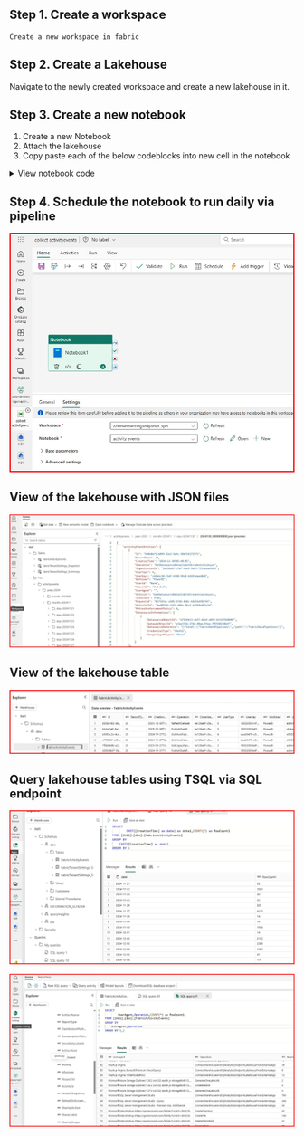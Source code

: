 ## Step 1. Create  a workspace
    Create a new workspace in fabric
## Step 2. Create  a Lakehouse
  Navigate to the newly created workspace and create a new lakehouse in it.
  
## Step 3. Create a new notebook

1. Create a new Notebook
2. Attach the lakehouse
3. Copy paste each of the  below codeblocks into new cell in the notebook


<details>

  <summary>View notebook code</summary>


For cell 1, use the below code block if API call needs to be made under the context of the current user
```
from notebookutils.mssparkutils.credentials import getToken
from datetime import datetime
import requests
token = getToken("https://analysis.windows.net/powerbi/api")
```

For cell 1, use the below code block if API call needs to be made under the context of service principal
```
from notebookutils.mssparkutils.credentials import getToken
from datetime import datetime
import requests

client_id = ""
client_secret = ""
tenant_id = ""

token_url = f"https://login.microsoftonline.com/{tenant_id}/oauth2/v2.0/token"
headers = {"Content-Type": "application/x-www-form-urlencoded"}
data = {
    "grant_type": "client_credentials",
    "client_id": client_id,
    "client_secret": client_secret,
    "scope": "https://analysis.windows.net/powerbi/api/.default",
}

response = requests.post(token_url, headers=headers, data=data)
token = response.json()["access_token"]
```

```
base_url = "https://api.powerbi.com/v1.0/myorg/admin/"
token = getToken("https://analysis.windows.net/powerbi/api")
headers = {"Authorization": f"Bearer {token}"}


previous_day = datetime.now() - timedelta(days=1)


startDateTime = previous_day.strftime("'%Y-%m-%dT00:00:00Z'")
endDateTime   = previous_day.strftime("'%Y-%m-%dT23:59:59Z'")

folder_path = "Files/activityevents/year=" + previous_day.strftime("%Y")  + "/month=" +  previous_day.strftime("%Y%m")  + "/day=" +  previous_day.strftime("%Y%m%d")


resp_continuationUri = f"{base_url}/activityevents?startDateTime={startDateTime}&endDateTime={endDateTime}"
resp_lastResultSet = False

cont_counter = 0

while not resp_lastResultSet:
    response1 = requests.get(resp_continuationUri, headers=headers)

    file_path =  "/lakehouse/default/"  + folder_path + "/" + previous_day.strftime("%Y%m%d") + "_" + str(cont_counter).zfill(10) +".json"
    mssparkutils.fs.mkdirs(folder_path) 
    with open(file_path, "w") as file:
        file.write(response1.text)

    response1_json = response1.json()
    resp_continuationUri = response1_json['continuationUri']
    resp_lastResultSet   = response1_json['lastResultSet']
    cont_counter = cont_counter + 1
    

```


```
%%sql
DROP TABLE IF EXISTS activityevents_snapshot_step01;
CREATE TABLE  activityevents_snapshot_step01
(
activityEventEntities array<struct<
Id:string,
RecordType:string,
CreationTime:string,
Operation:string,
OrganizationId:string,
UserType:string,
UserKey:string,
Workload:string,
ResultStatus:string,
UserId:string,
ClientIP:string,
ItemName:string,
WorkSpaceName:string,
DatasetName:string,
ReportName:string,
WorkspaceId:string,
ObjectId:string,
ObjectType:string,
ObjectDisplayName:string,
Experience:string,
DatasetId:string,
ReportId:string,
ArtifactId:string,
ArtifactName:string,
ReportType:string,
DistributionMethod:string,
SensitivityLabelId:string,
ArtifactKind:string,
UserAgent:string,
Activity:string,
IsSuccess:string,
RequestId:string,
ActivityId:string,
ModelsSnapshots:string,
RefreshEnforcementPolicy:string,
SharingAction:string,
ShareLinkId:string,
SharingScope:string,
ConsumptionMethod:string,
CapacityId:string,
CapacityName:string
>>
) using  json
OPTIONS (
multiLine true,
path "Files/activityevents/*/*/*/*.json"
);
```

```
%%sql
DROP VIEW IF EXISTS activityevents_snapshot_step02;
CREATE VIEW  activityevents_snapshot_step02 AS
SELECT 
c2.Id,
c2.RecordType,
c2.CreationTime,
c2.Operation,
c2.OrganizationId,
c2.UserType,
c2.UserKey,
c2.Workload,
c2.UserId,
c2.ClientIP,
c2.ItemName,
c2.WorkSpaceName,
c2.DatasetName,
c2.ReportName,
c2.WorkspaceId,
c2.ObjectId,
c2.ObjectType,
c2.ObjectDisplayName,
c2.Experience,
c2.DatasetId,
c2.ReportId,
c2.ArtifactId,
c2.ArtifactName,
c2.ReportType,
c2.DistributionMethod,
c2.ConsumptionMethod,
c2.SensitivityLabelId,
c2.ArtifactKind,
c2.UserAgent,
c2.Activity,
c2.IsSuccess,
c2.RequestId,
c2.ActivityId,
c2.ModelsSnapshots,
c2.RefreshEnforcementPolicy,
c2.SharingAction,
c2.ShareLinkId,
c2.SharingScope,
c2.CapacityId,
c2.CapacityName
FROM  activityevents_snapshot_step01
LATERAL VIEW  
    posexplode(activityEventEntities) c01 as c1,c2
```

```
%%pyspark
resultsDF1=spark.sql("SELECT * FROM activityevents_snapshot_step02")
resultsDF1.write.mode("overwrite").option("overwriteSchema", "true").format("delta").save("Tables/FabricActivityEvents")
```


```
%%sql
DROP VIEW IF EXISTS  activityevents_snapshot_step02;
DROP TABLE IF EXISTS activityevents_snapshot_step01;
```
</details>

## Step 4. Schedule the notebook to run daily via pipeline
![Link](/screenshots/S05.jpg)



## View of the lakehouse with JSON files

![Link](/screenshots/S01.jpg)



## View of the lakehouse table

![Link](/screenshots/S02.jpg)

## Query  lakehouse tables using TSQL via SQL endpoint

![Link](/screenshots/S03.jpg)

![Link](/screenshots/S04.jpg)
